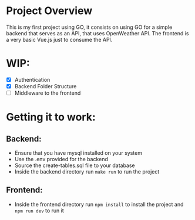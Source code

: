# Project Overview
This is my first project using GO, it consists on using GO for a simple backend that serves as an API, that uses OpenWeather API.
The frontend is a very basic Vue.js just to consume the API.

# WIP:
- [x] Authentication
- [x] Backend Folder Structure
- [ ] Middleware to the frontend

# Getting it to work:
## Backend:
- Ensure that you have mysql installed on your system
- Use the .env provided for the backend
- Source the create-tables.sql file to your database
- Inside the backend directory run `make run` to run the project

## Frontend:
- Inside the frontend directory run `npm install` to install the project and `npm run dev` to run it
